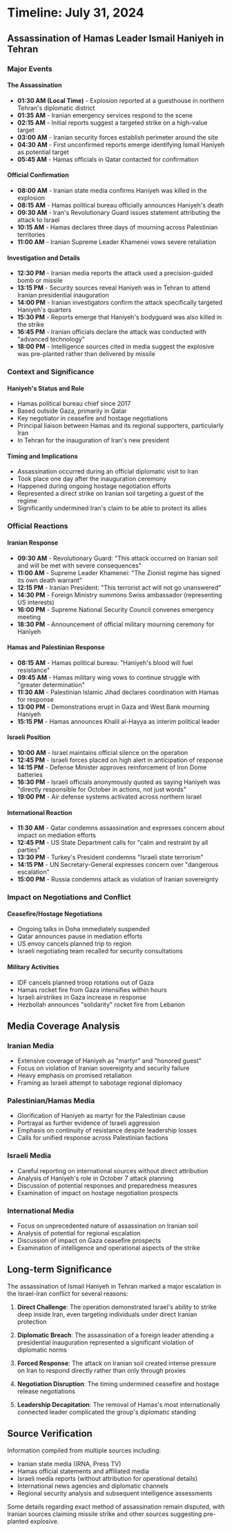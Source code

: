 # Timeline: July 31, 2024

## Assassination of Hamas Leader Ismail Haniyeh in Tehran

### Major Events

#### The Assassination
- **01:30 AM (Local Time)** - Explosion reported at a guesthouse in northern Tehran's diplomatic district
- **01:35 AM** - Iranian emergency services respond to the scene
- **02:15 AM** - Initial reports suggest a targeted strike on a high-value target
- **03:00 AM** - Iranian security forces establish perimeter around the site
- **04:30 AM** - First unconfirmed reports emerge identifying Ismail Haniyeh as potential target
- **05:45 AM** - Hamas officials in Qatar contacted for confirmation

#### Official Confirmation
- **08:00 AM** - Iranian state media confirms Haniyeh was killed in the explosion
- **08:15 AM** - Hamas political bureau officially announces Haniyeh's death
- **09:30 AM** - Iran's Revolutionary Guard issues statement attributing the attack to Israel
- **10:15 AM** - Hamas declares three days of mourning across Palestinian territories
- **11:00 AM** - Iranian Supreme Leader Khamenei vows severe retaliation

#### Investigation and Details
- **12:30 PM** - Iranian media reports the attack used a precision-guided bomb or missile
- **13:15 PM** - Security sources reveal Haniyeh was in Tehran to attend Iranian presidential inauguration
- **14:00 PM** - Iranian investigators confirm the attack specifically targeted Haniyeh's quarters
- **15:30 PM** - Reports emerge that Haniyeh's bodyguard was also killed in the strike
- **16:45 PM** - Iranian officials declare the attack was conducted with "advanced technology"
- **18:00 PM** - Intelligence sources cited in media suggest the explosive was pre-planted rather than delivered by missile

### Context and Significance

#### Haniyeh's Status and Role
- Hamas political bureau chief since 2017
- Based outside Gaza, primarily in Qatar
- Key negotiator in ceasefire and hostage negotiations
- Principal liaison between Hamas and its regional supporters, particularly Iran
- In Tehran for the inauguration of Iran's new president

#### Timing and Implications
- Assassination occurred during an official diplomatic visit to Iran
- Took place one day after the inauguration ceremony
- Happened during ongoing hostage negotiation efforts
- Represented a direct strike on Iranian soil targeting a guest of the regime
- Significantly undermined Iran's claim to be able to protect its allies

### Official Reactions

#### Iranian Response
- **09:30 AM** - Revolutionary Guard: "This attack occurred on Iranian soil and will be met with severe consequences"
- **11:00 AM** - Supreme Leader Khamenei: "The Zionist regime has signed its own death warrant"
- **12:15 PM** - Iranian President: "This terrorist act will not go unanswered"
- **14:30 PM** - Foreign Ministry summons Swiss ambassador (representing US interests)
- **16:00 PM** - Supreme National Security Council convenes emergency meeting
- **18:30 PM** - Announcement of official military mourning ceremony for Haniyeh

#### Hamas and Palestinian Response
- **08:15 AM** - Hamas political bureau: "Haniyeh's blood will fuel resistance"
- **09:45 AM** - Hamas military wing vows to continue struggle with "greater determination"
- **11:30 AM** - Palestinian Islamic Jihad declares coordination with Hamas for response
- **13:00 PM** - Demonstrations erupt in Gaza and West Bank mourning Haniyeh
- **15:15 PM** - Hamas announces Khalil al-Hayya as interim political leader

#### Israeli Position
- **10:00 AM** - Israel maintains official silence on the operation
- **12:45 PM** - Israeli forces placed on high alert in anticipation of response
- **14:15 PM** - Defense Minister approves reinforcement of Iron Dome batteries
- **16:30 PM** - Israeli officials anonymously quoted as saying Haniyeh was "directly responsible for October in actions, not just words"
- **19:00 PM** - Air defense systems activated across northern Israel

#### International Reaction
- **11:30 AM** - Qatar condemns assassination and expresses concern about impact on mediation efforts
- **12:45 PM** - US State Department calls for "calm and restraint by all parties"
- **13:30 PM** - Turkey's President condemns "Israeli state terrorism"
- **14:15 PM** - UN Secretary-General expresses concern over "dangerous escalation"
- **15:00 PM** - Russia condemns attack as violation of Iranian sovereignty

### Impact on Negotiations and Conflict

#### Ceasefire/Hostage Negotiations
- Ongoing talks in Doha immediately suspended
- Qatar announces pause in mediation efforts
- US envoy cancels planned trip to region
- Israeli negotiating team recalled for security consultations

#### Military Activities
- IDF cancels planned troop rotations out of Gaza
- Hamas rocket fire from Gaza intensifies within hours
- Israeli airstrikes in Gaza increase in response
- Hezbollah announces "solidarity" rocket fire from Lebanon

## Media Coverage Analysis

### Iranian Media
- Extensive coverage of Haniyeh as "martyr" and "honored guest"
- Focus on violation of Iranian sovereignty and security failure
- Heavy emphasis on promised retaliation
- Framing as Israeli attempt to sabotage regional diplomacy

### Palestinian/Hamas Media
- Glorification of Haniyeh as martyr for the Palestinian cause
- Portrayal as further evidence of Israeli aggression
- Emphasis on continuity of resistance despite leadership losses
- Calls for unified response across Palestinian factions

### Israeli Media
- Careful reporting on international sources without direct attribution
- Analysis of Haniyeh's role in October 7 attack planning
- Discussion of potential responses and preparedness measures
- Examination of impact on hostage negotiation prospects

### International Media
- Focus on unprecedented nature of assassination on Iranian soil
- Analysis of potential for regional escalation
- Discussion of impact on Gaza ceasefire prospects
- Examination of intelligence and operational aspects of the strike

## Long-term Significance

The assassination of Ismail Haniyeh in Tehran marked a major escalation in the Israel-Iran conflict for several reasons:

1. **Direct Challenge**: The operation demonstrated Israel's ability to strike deep inside Iran, even targeting individuals under direct Iranian protection

2. **Diplomatic Breach**: The assassination of a foreign leader attending a presidential inauguration represented a significant violation of diplomatic norms

3. **Forced Response**: The attack on Iranian soil created intense pressure on Iran to respond directly rather than only through proxies

4. **Negotiation Disruption**: The timing undermined ceasefire and hostage release negotiations

5. **Leadership Decapitation**: The removal of Hamas's most internationally connected leader complicated the group's diplomatic standing

## Source Verification

Information compiled from multiple sources including:
- Iranian state media (IRNA, Press TV)
- Hamas official statements and affiliated media
- Israeli media reports (without attribution for operational details)
- International news agencies and diplomatic channels
- Regional security analysis and subsequent intelligence assessments

Some details regarding exact method of assassination remain disputed, with Iranian sources claiming missile strike and other sources suggesting pre-planted explosive.